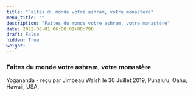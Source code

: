 ```yaml
---
title: "Faites du monde votre ashram, votre monastère"
menu_title: ""
description: "Faites du monde votre ashram, votre monastère"
date: 2022-06-01 06:00:01+00:798
draft: False
hidden: True
weight:
---
```

### Faites du monde votre ashram, votre monastère

Yogananda - reçu par Jimbeau Walsh le 30 Juillet 2019, Punalu’u, Oahu, Hawaii, USA.



